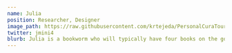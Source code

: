 ```yaml
---
name: Julia 
position: Researcher, Designer
image_path: https://raw.githubusercontent.com/krtejeda/PersonalCuraTour/gh-pages/img/jphoto.jpg
twitter: jmini4
blurb: Julia is a bookworm who will typically have four books on the go.
---
```

